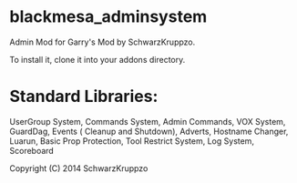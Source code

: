 blackmesa_adminsystem
=====================

Admin Mod for Garry's Mod by SchwarzKruppzo.

To install it, clone it into your addons directory.

Standard Libraries:
=====================
UserGroup System, Commands System, Admin Commands, VOX System, GuardDag, Events ( Cleanup and Shutdown), Adverts, Hostname Changer, Luarun, Basic Prop Protection, Tool Restrict System, Log System, Scoreboard

Copyright (C) 2014 SchwarzKruppzo
